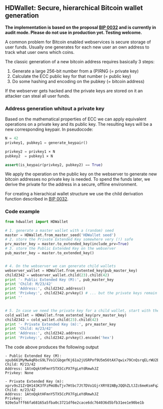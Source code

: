 ## HDWallet: Secure, hierarchical Bitcoin wallet generation

**The implementation is based on the proposal [BIP 0032](https://en.bitcoin.it/wiki/BIP_0032) and is currently in audit mode. Please do not use in production yet. Testing welcome.**

A common problem for Bitcoin enabled webservices is secure storage of user funds. Usually one generates for each new user an own address to track what user owns which coins. 


The classic generation of a new bitcoin address requires basically 3 steps:

1. Generate a large 256-bit number from a (P)RNG (= private key)
2. Calculate the ECC public key for that number (= public key)
3. Do some hashing and encoding on the pubkey (= bitcoin address)


If the webserver gets hacked and the private keys are stored on it an attacker can steal all user funds.

### Address generation whitout a private key

Based on the mathematical properties of ECC we can apply equivalent operations on a private key and its public key. The resulting keys will be a new corresponding keypair. In pseudocode:

```python
N = 42
privkey1, pubkey1 = generate_keypair()

privkey2 = privkey1 × N
pubkey2  = pubkey1 × N

assert(is_keypair(privkey2, pubkey2) == True)
```

We apply the operation on the public key on the webserver to generate new bitcoin addresses no private key is needed.
To spend the funds later, we derive the private for the address in a secure, offline environment.

For creating a hierachical wallet structure we use the child derivation function described in [BIP 0032](https://en.bitcoin.it/wiki/BIP_0032).


### Code example

```python
from hdwallet import HDWallet

# 1. generate a master wallet with a (random) seed 
master = HDWallet.from_master_seed('HDWallet seed')
# 2. store the Private Extended Key somewhere very (!) safe
prv_master_key = master.to_extended_key(include_prv=True)
# 3. store the Public Extended Key on the webserver
pub_master_key = master.to_extended_key()


# 4. On the webserver we can generate child wallets
webserver_wallet = HDWallet.from_extented_key(pub_master_key)
child2342 = webserver_wallet.child(23).child(42)
print '- Public Extended Key (M):', pub_master_key
print 'Child: M/23/42'
print 'Address:', child2342.address()
print 'Privkey:', child2342.prvkey() # ... but the private keys remain *unknown*
print ''


# 5. In case we need the private key for a child wallet, start with the private master key
cold_wallet = HDWallet.from_extented_key(prv_master_key)
child2342 = cold_wallet.child(23).child(42)
print '- Private Extended Key (m):', prv_master_key
print 'Child: m/23/42'
print 'Address:', child2342.address()
print 'Privkey:', child2342.prvkey().encode('hex')
```

The code above produces the following output
```
- Public Extended Key (M): xpub661MyMwAqRbcG9LTVo1CGbgefKj61a2jUSRPof9U5m56tAX7qwix79CnQsrqELrWU2BUXk4i5QwPRxbXcGXqvXw8RPmCp6sN4FQmieBhyUU
Child: M/23/42
Address: 1AtnQqktHFmnY5TX5CcPX7FgLeYdRmwhJZ
Privkey: None

- Private Extended Key (m): xprv9s21ZrQH143K3fFzPmUBuTjv7Htbc7Jt7DVo1GjrXRY81NByJQQhZLtJZc6meKsmFqZrTy8W8gchWwWcg1qWziqgR4pCX1DsgrsNQcsXWEK
Child: m/23/42
Address: 1AtnQqktHFmnY5TX5CcPX7FgLeYdRmwhJZ
Privkey: 920e5afff66fa68165a5fba0c3721df6e2cace6dc764036d5bfb31ee1e90be1b
```

